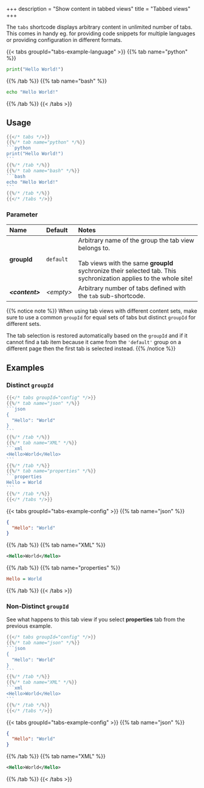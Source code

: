 +++
description = "Show content in tabbed views"
title = "Tabbed views"
+++

The `tabs` shortcode displays arbitrary content in unlimited number of tabs. This comes in handy eg. for providing code snippets for multiple languages or providing configuration in different formats.

{{< tabs groupId="tabs-example-language" >}}
{{% tab name="python" %}}

```python
print("Hello World!")
```

{{% /tab %}}
{{% tab name="bash" %}}

```bash
echo "Hello World!"
```

{{% /tab %}}
{{< /tabs >}}

## Usage

````go
{{</* tabs */>}}
{{%/* tab name="python" */%}}
```python
print("Hello World!")
```
{{%/* /tab */%}}
{{%/* tab name="bash" */%}}
```bash
echo "Hello World!"
```
{{%/* /tab */%}}
{{</* /tabs */>}}
````

### Parameter

| Name                  | Default          | Notes       |
|:----------------------|:-----------------|:------------|
| **groupId**           | `default`        | Arbitrary name of the group the tab view belongs to.<br/><br/>Tab views with the same **groupId** sychronize their selected tab. This sychronization applies to the whole site! |
| _**&lt;content&gt;**_ | _&lt;empty&gt;_  | Arbitrary number of tabs defined with the `tab` sub-shortcode. |

{{% notice note %}}
When using tab views with different content sets, make sure to use a common `groupId` for equal sets of tabs but distinct `groupId` for different sets.

The tab selection is restored automatically based on the `groupId` and if it cannot find a tab item because it came from the `'default'` group on a different page then the first tab is selected instead.
{{% /notice %}}

## Examples

### Distinct `groupId`

````go
{{</* tabs groupId="config" */>}}
{{%/* tab name="json" */%}}
```json
{
  "Hello": "World"
}
```
{{%/* /tab */%}}
{{%/* tab name="XML" */%}}
```xml
<Hello>World</Hello>
```
{{%/* /tab */%}}
{{%/* tab name="properties" */%}}
```properties
Hello = World
```
{{%/* /tab */%}}
{{</* /tabs */>}}
````

{{< tabs groupId="tabs-example-config" >}}
{{% tab name="json" %}}
```json
{
  "Hello": "World"
}
```
{{% /tab %}}
{{% tab name="XML" %}}
```xml
<Hello>World</Hello>
```
{{% /tab %}}
{{% tab name="properties" %}}
```ini
Hello = World
```
{{% /tab %}}
{{< /tabs >}}

### Non-Distinct `groupId`

See what happens to this tab view if you select **properties** tab from the previous example.

````go
{{</* tabs groupId="config" */>}}
{{%/* tab name="json" */%}}
```json
{
  "Hello": "World"
}
```
{{%/* /tab */%}}
{{%/* tab name="XML" */%}}
```xml
<Hello>World</Hello>
```
{{%/* /tab */%}}
{{</* /tabs */>}}
````

{{< tabs groupId="tabs-example-config" >}}
{{% tab name="json" %}}
```json
{
  "Hello": "World"
}
```
{{% /tab %}}
{{% tab name="XML" %}}
```xml
<Hello>World</Hello>
```
{{% /tab %}}
{{< /tabs >}}
